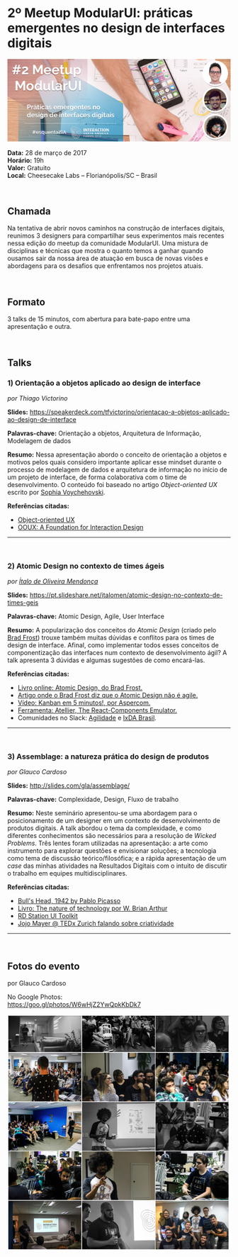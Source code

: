 # 2º Meetup ModularUI: práticas emergentes no design de interfaces digitais

![image](images/2017-03-28/cover.jpg)  

**Data:** 28 de março de 2017  
**Horário:** 19h  
**Valor:** Gratuito  
**Local:** Cheesecake Labs – Florianópolis/SC – Brasil

<br/>

## Chamada
Na tentativa de abrir novos caminhos na construção de interfaces digitais, reunimos 3 designers para compartilhar seus experimentos mais recentes nessa edição do meetup da comunidade ModularUI. Uma mistura de disciplinas e técnicas que mostra o quanto temos a ganhar quando ousamos sair da nossa área de atuação em busca de novas visões e abordagens para os desafios que enfrentamos nos projetos atuais.

<br/>

## Formato
3 talks de 15 minutos, com abertura para bate-papo entre uma apresentação e outra.

<br/>

## Talks

### 1) Orientação a objetos aplicado ao design de interface
*por Thiago Victorino*

**Slides:** https://speakerdeck.com/tfvictorino/orientacao-a-objetos-aplicado-ao-design-de-interface  

**Palavras-chave:** Orientação a objetos, Arquitetura de Informação, Modelagem de dados    

**Resumo:** Nessa apresentação abordo o conceito de orientação a objetos e motivos pelos quais considero importante aplicar esse mindset durante o processo de modelagem de dados e arquitetura de informação no início de um projeto de interface, de forma colaborativa com o time de desenvolvimento. O conteúdo foi baseado no artigo _Object-oriented UX_ escrito por [Sophia Voychehovski](https://twitter.com/sophiavux).

**Referências citadas:**  
- [Object-oriented UX](https://alistapart.com/article/object-oriented-ux)  
- [OOUX: A Foundation for Interaction Design](https://alistapart.com/article/ooux-a-foundation-for-interaction-design)

***

<br/>

### 2) Atomic Design no contexto de times ágeis
*por [Ítalo de Oliveira Mendonça](http://www.italomen.com.br)*

**Slides:** https://pt.slideshare.net/italomen/atomic-design-no-contexto-de-times-geis  

**Palavras-chave:** Atomic Design, Agile, User Interface

**Resumo:** A popularização dos conceitos do _Atomic Design_ (criado pelo [Brad Frost](https://twitter.com/brad_frost)) trouxe também muitas dúvidas e conflitos para os times de design de interface. Afinal, como implementar todos esses conceitos de componentização das interfaces num contexto de desenvolvimento ágil? A talk apresenta 3 dúvidas e algumas sugestões de como encará-las.

**Referências citadas:**<br/>
- [Livro online: Atomic Design, do Brad Frost.](http://atomicdesign.bradfrost.com/)<br/>
- [Artigo onde o Brad Frost diz que o Atomic Design não é agile.](http://bradfrost.com/blog/post/techcrunch/)<br/>
- [Vídeo: Kanban em 5 minutos!, por Aspercom.](http://aspercom.com.br/o-que-e-kanban/)<br/>
- [Ferramenta: Atellier, The React-Components Emulator.](http://scup.github.io/atellier/)<br/>
- Comunidades no Slack: [Agilidade](http://www.agilidade.org/) e [IxDA Brasil](http://ixdabr.herokuapp.com/).<br/>

***

<br/>

### 3) Assemblage: a natureza prática do design de produtos
*por Glauco Cardoso*

**Slides:** http://slides.com/gla/assemblage/

**Palavras-chave:** Complexidade, Design, Fluxo de trabalho

**Resumo:** Neste seminário apresentou-se uma abordagem para o posicionamento de um designer em um contexto de desenvolvimento de produtos digitais. A talk abordou o tema da complexidade, e como diferentes conhecimentos são necessários para a resolução de _Wicked Problems_. Três lentes foram utilizadas na apresentação: a arte como instrumento para explorar questões e envisionar soluções; a tecnologia como tema de discussão teórico/filosófica; e a rápida apresentação de um _case_ das minhas atividades na Resultados Digitais com o intuito de discutir o trabalho em equipes multidisciplinares.

**Referências citadas:**<br/>
- [Bull's Head, 1942 by Pablo Picasso](http://www.pablopicasso.org/bull-head.jsp)<br />
- [Livro: The nature of technology por W. Brian Arthur](https://www.amazon.com.br/Nature-Technology-What-How-Evolves-ebook/dp/B002RI9W16/ref=sr_1_4?ie=UTF8&qid=1491159789&sr=8-4&keywords=the+nature+of+technology)<br/>
- [RD Station UI Toolkit](http://ui-toolkit.rdstation.com.br)<br />
- [Jojo Mayer @ TEDx Zurich falando sobre criatividade](https://www.youtube.com/watch?v=KExLCJAuTXA)<br />

***
<br/>

## Fotos do evento
por Glauco Cardoso

No Google Photos:  
https://goo.gl/photos/W6wHjZ2YwQpkKbDk7     
<br/>
![image](images/2017-03-28/fotos.jpg)
